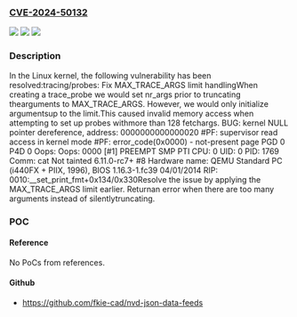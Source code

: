 ### [CVE-2024-50132](https://cve.mitre.org/cgi-bin/cvename.cgi?name=CVE-2024-50132)
![](https://img.shields.io/static/v1?label=Product&message=Linux&color=blue)
![](https://img.shields.io/static/v1?label=Version&message=e96b42d22f66%3C%206bc24db74fe4%20&color=brighgreen)
![](https://img.shields.io/static/v1?label=Vulnerability&message=n%2Fa&color=brighgreen)

### Description

In the Linux kernel, the following vulnerability has been resolved:tracing/probes: Fix MAX_TRACE_ARGS limit handlingWhen creating a trace_probe we would set nr_args prior to truncating thearguments to MAX_TRACE_ARGS. However, we would only initialize argumentsup to the limit.This caused invalid memory access when attempting to set up probes withmore than 128 fetchargs.  BUG: kernel NULL pointer dereference, address: 0000000000000020  #PF: supervisor read access in kernel mode  #PF: error_code(0x0000) - not-present page  PGD 0 P4D 0  Oops: Oops: 0000 [#1] PREEMPT SMP PTI  CPU: 0 UID: 0 PID: 1769 Comm: cat Not tainted 6.11.0-rc7+ #8  Hardware name: QEMU Standard PC (i440FX + PIIX, 1996), BIOS 1.16.3-1.fc39 04/01/2014  RIP: 0010:__set_print_fmt+0x134/0x330Resolve the issue by applying the MAX_TRACE_ARGS limit earlier. Returnan error when there are too many arguments instead of silentlytruncating.

### POC

#### Reference
No PoCs from references.

#### Github
- https://github.com/fkie-cad/nvd-json-data-feeds

